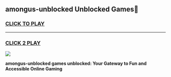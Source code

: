 
## amongus-unblocked Unblocked Games👋
<h3>
<a href="https://news.freeplayer.one?title=amongus-unblocked&ref=16F">CLICK TO PLAY</a></h3>
<hr>

<h3>
<a href="https://news.freeplayer.one?title=amongus-unblocked&ref=16F">CLICK 2 PLAY</a>
  
</h3>

<a href="https://news.freeplayer.one?title=amongus-unblocked&ref=16F/"><img src="https://clearcache.store/games.png"></a>


**amongus-unblocked games unblocked: Your Gateway to Fun and Accessible Online Gaming**
